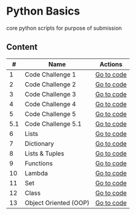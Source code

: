 # Python Basics
core python scripts for purpose of submission

## Content

| #   | Name                  | Actions |
|-----|-----------------------| ------- |
| 1   | Code Challenge 1      | [Go to code](https://github.com/jothomas1996/python_basics/tree/main/basics_1)|
| 2   | Code Challenge 2      | [Go to code](https://github.com/jothomas1996/python_basics/tree/main/basics_2)|
| 3   | Code Challenge 3      | [Go to code](https://github.com/jothomas1996/python_basics/tree/main/basics_3)|
| 4   | Code Challenge 4      | [Go to code](https://github.com/jothomas1996/python_basics/tree/main/basics_4)|
| 5   | Code Challenge 5      | [Go to code](https://github.com/jothomas1996/python_basics/tree/main/basics_5)|
| 5.1 | Code Challenge 5.1    | [Go to code](https://github.com/jothomas1996/python_basics/tree/main/basics_5_1)|
| 6   | Lists                 | [Go to code](https://github.com/jothomas1996/python_basics/tree/main/lists)|
| 7   | Dictionary            | [Go to code](https://github.com/jothomas1996/python_basics/tree/main/dictionary)|
| 8   | Lists & Tuples        | [Go to code](https://github.com/jothomas1996/python_basics/tree/main/lists%20%26%20tuple)|
| 9   | Functions             | [Go to code](https://github.com/jothomas1996/python_basics/tree/main/function)|
| 10  | Lambda                | [Go to code](https://github.com/jothomas1996/python_basics/tree/main/lambda)|
| 11  | Set                   | [Go to code](https://github.com/jothomas1996/python_basics/tree/main/set)|
| 12  | Class                 | [Go to code](https://github.com/jothomas1996/python_basics/tree/main/class)|
| 13  | Object Oriented (OOP) | [Go to code](https://github.com/jothomas1996/python_basics/tree/main/oop)|